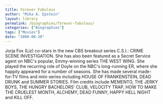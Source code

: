 ```yaml
---
title: Forever Fabulous
author: "Mika A. Epstein"
layout: library
permalink: /biographies/forever-fabulous/
categories: ["Biographies"]
tags: ["Movies"]
date: "2000-08-20"
---
```


Jorja Fox (Liz) co-stars in the new CBS breakout series C.S.I.: CRIME SCENE INVESTIGATION. She has also been featured as a Secret Service agent on NBC's popular, Emmy-winning series THE WEST WING. She played the recurring role of Doyle on the NBC's long-running ER, where she happily appeared for a number of seasons. She has made several made-for-TV films and mini-series including HOUSE OF FRANKENSTEIN, DEAD DRUNK and SUMMER STORIES. Film credits include MEMENTO, THE JERKY BOYS, THE HUNGRY BACHELORS' CLUB, VELOCITY TRAP, HOW TO MAKE THE CRUELEST MONTH, ALCHEMY, DEAD FUNNY, HAPPY HELL NIGHT and KILL OFF.
